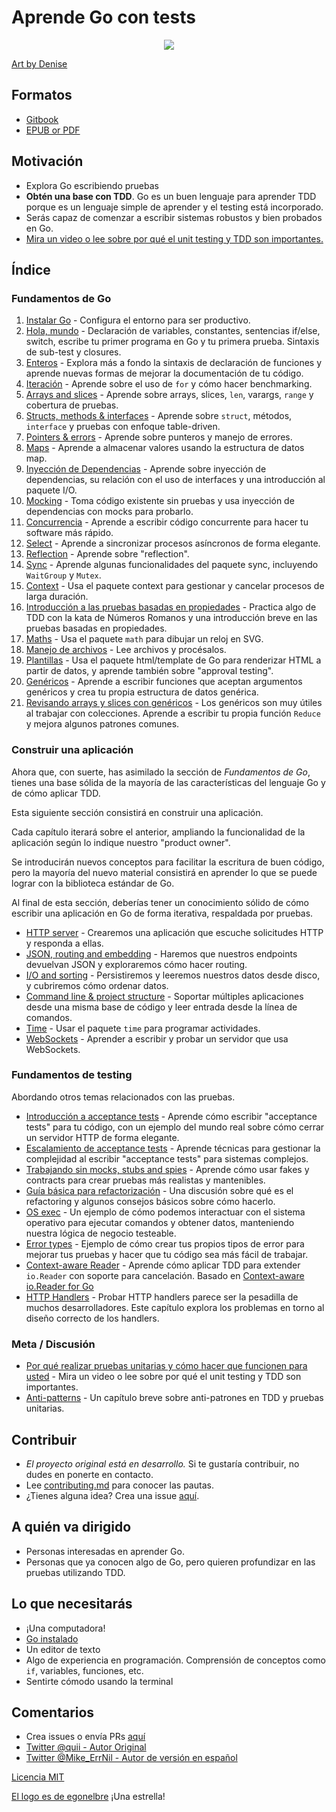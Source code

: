 # Aprende Go con tests

<p align="center">
  <img src="red-green-blue-gophers-smaller.png" />
</p>

[Art by Denise](https://twitter.com/deniseyu21)

## Formatos

- [Gitbook](https://michaelcardoza.gitbook.io/aprende-go-con-tests)
- [EPUB or PDF](https://github.com/michaelcardoza/learn-go-with-tests/releases)

## Motivación

* Explora Go escribiendo pruebas
* **Obtén una base con TDD**. Go es un buen lenguaje para aprender TDD porque es un lenguaje simple de aprender y el testing está incorporado.
* Serás capaz de comenzar a escribir sistemas robustos y bien probados en Go.
* [Mira un video o lee sobre por qué el unit testing y TDD son importantes.](why.md)

## Índice

### Fundamentos de Go

1. [Instalar Go](install-go.md) - Configura el entorno para ser productivo.
2. [Hola, mundo](hello-world.md) - Declaración de variables, constantes, sentencias if/else, switch, escribe tu primer programa en Go y tu primera prueba. Sintaxis de sub-test y closures.
3. [Enteros](integers.md) - Explora más a fondo la sintaxis de declaración de funciones y aprende nuevas formas de mejorar la documentación de tu código.
4. [Iteración](iteration.md) - Aprende sobre el uso de `for` y cómo hacer benchmarking.
5. [Arrays and slices](arrays-and-slices.md) - Aprende sobre arrays, slices, `len`, varargs, `range` y cobertura de pruebas.
6. [Structs, methods & interfaces](structs-methods-and-interfaces.md) - Aprende sobre `struct`, métodos, `interface` y pruebas con enfoque table-driven.
7. [Pointers & errors](pointers-and-errors.md) - Aprende sobre punteros y manejo de errores.
8. [Maps](maps.md) - Aprende a almacenar valores usando la estructura de datos map.
9. [Inyección de Dependencias](dependency-injection.md) - Aprende sobre inyección de dependencias, su relación con el uso de interfaces y una introducción al paquete I/O.
10. [Mocking](mocking.md) - Toma código existente sin pruebas y usa inyección de dependencias con mocks para probarlo.
11. [Concurrencia](concurrency.md) - Aprende a escribir código concurrente para hacer tu software más rápido.
12. [Select](select.md) - Aprende a sincronizar procesos asíncronos de forma elegante.
13. [Reflection](reflection.md) - Aprende sobre "reflection".
14. [Sync](sync.md) - Aprende algunas funcionalidades del paquete sync, incluyendo `WaitGroup` y `Mutex`.
15. [Context](context.md) - Usa el paquete context para gestionar y cancelar procesos de larga duración.
16. [Introducción a las pruebas basadas en propiedades](roman-numerals.md) - Practica algo de TDD con la kata de Números Romanos y una introducción breve en las pruebas basadas en propiedades.
17. [Maths](math.md) - Usa el paquete `math` para dibujar un reloj en SVG.
18. [Manejo de archivos](reading-files.md) - Lee archivos y procésalos.
19. [Plantillas](html-templates.md) - Usa el paquete html/template de Go para renderizar HTML a partir de datos, y aprende también sobre "approval testing".
20. [Genéricos](generics.md) - Aprende a escribir funciones que aceptan argumentos genéricos y crea tu propia estructura de datos genérica.
21. [Revisando arrays y slices con genéricos](revisiting-arrays-and-slices-with-generics.md) - Los genéricos son muy útiles al trabajar con colecciones. Aprende a escribir tu propia función `Reduce` y mejora algunos patrones comunes.

### Construir una aplicación

Ahora que, con suerte, has asimilado la sección de _Fundamentos de Go_, tienes una base sólida de la mayoría de las características del lenguaje Go y de cómo aplicar TDD.

Esta siguiente sección consistirá en construir una aplicación.

Cada capítulo iterará sobre el anterior, ampliando la funcionalidad de la aplicación según lo indique nuestro "product owner".

Se introducirán nuevos conceptos para facilitar la escritura de buen código, pero la mayoría del nuevo material consistirá en aprender lo que se puede lograr con la biblioteca estándar de Go.

Al final de esta sección, deberías tener un conocimiento sólido de cómo escribir una aplicación en Go de forma iterativa, respaldada por pruebas.

* [HTTP server](http-server.md) - Crearemos una aplicación que escuche solicitudes HTTP y responda a ellas.
* [JSON, routing and embedding](json.md) - Haremos que nuestros endpoints devuelvan JSON y exploraremos cómo hacer routing.
* [I/O and sorting](io.md) - Persistiremos y leeremos nuestros datos desde disco, y cubriremos cómo ordenar datos.
* [Command line & project structure](command-line.md) - Soportar múltiples aplicaciones desde una misma base de código y leer entrada desde la línea de comandos.
* [Time](time.md) - Usar el paquete `time` para programar actividades.
* [WebSockets](websockets.md) - Aprender a escribir y probar un servidor que usa WebSockets.

### Fundamentos de testing

Abordando otros temas relacionados con las pruebas.

* [Introducción a acceptance tests](intro-to-acceptance-tests.md) - Aprende cómo escribir "acceptance tests" para tu código, con un ejemplo del mundo real sobre cómo cerrar un servidor HTTP de forma elegante.
* [Escalamiento de acceptance tests](scaling-acceptance-tests.md) - Aprende técnicas para gestionar la complejidad al escribir "acceptance tests" para sistemas complejos.
* [Trabajando sin mocks, stubs and spies](working-without-mocks.md) - Aprende cómo usar fakes y contracts para crear pruebas más realistas y mantenibles.
* [Guía básica para refactorización](refactoring-checklist.md) - Una discusión sobre qué es el refactoring y algunos consejos básicos sobre cómo hacerlo.
* [OS exec](os-exec.md) - Un ejemplo de cómo podemos interactuar con el sistema operativo para ejecutar comandos y obtener datos, manteniendo nuestra lógica de negocio testeable.
* [Error types](error-types.md) - Ejemplo de cómo crear tus propios tipos de error para mejorar tus pruebas y hacer que tu código sea más fácil de trabajar.
* [Context-aware Reader](context-aware-reader.md) - Aprende cómo aplicar TDD para extender `io.Reader` con soporte para cancelación. Basado en [Context-aware io.Reader for Go](https://pace.dev/blog/2020/02/03/context-aware-ioreader-for-golang-by-mat-ryer)
* [HTTP Handlers](http-handlers-revisited.md) - Probar HTTP handlers parece ser la pesadilla de muchos desarrolladores. Este capítulo explora los problemas en torno al diseño correcto de los handlers.

### Meta / Discusión

* [Por qué realizar pruebas unitarias y cómo hacer que funcionen para usted](why.md) - Mira un video o lee sobre por qué el unit testing y TDD son importantes.
* [Anti-patterns](anti-patterns.md) - Un capítulo breve sobre anti-patrones en TDD y pruebas unitarias.

## Contribuir

* _El proyecto original está en desarrollo._ Si te gustaría contribuir, no dudes en ponerte en contacto.
* Lee [contributing.md](https://github.com/quii/learn-go-with-tests/tree/842f4f24d1f1c20ba3bb23cbc376c7ca6f7ca79a/contributing.md) para conocer las pautas.
* ¿Tienes alguna idea? Crea una issue [aquí](https://github.com/quii/learn-go-with-tests).

## A quién va dirigido

* Personas interesadas en aprender Go.
* Personas que ya conocen algo de Go, pero quieren profundizar en las pruebas utilizando TDD.

## Lo que necesitarás

* ¡Una computadora!
* [Go instalado](https://golang.org/)
* Un editor de texto
* Algo de experiencia en programación. Comprensión de conceptos como `if`, variables, funciones, etc.
* Sentirte cómodo usando la terminal

## Comentarios

* Crea issues o envía PRs [aquí](https://github.com/quii/learn-go-with-tests)
* [Twitter @quii - Autor Original](https://twitter.com/quii)
* [Twitter @Mike_ErrNil - Autor de versión en español](https://twitter.com/Mike_ErrNil)

[Licencia MIT](LICENSE.md)

[El logo es de egonelbre](https://github.com/egonelbre) ¡Una estrella!
